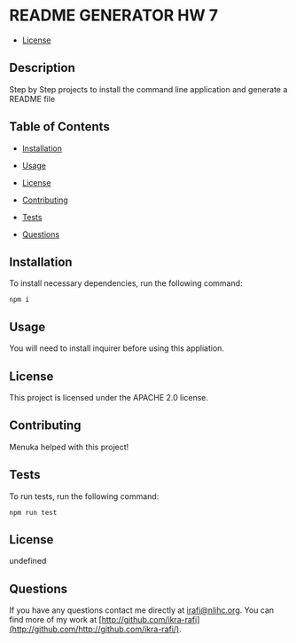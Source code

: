 # README GENERATOR HW 7

 * [License](#license)

## Description
Step by Step projects to install the command line application and generate a README file
## Table of Contents
* [Installation](#installation)
* [Usage](#usage)

* [License](#license)

* [Contributing](#contributing) 
* [Tests](#tests)
* [Questions](#questions) 
## Installation
To install necessary dependencies, run the following command:
```
npm i
```
## Usage
You will need to install inquirer before using this appliation.
## License
      
  This project is licensed under the APACHE 2.0 license.
## Contributing
Menuka helped with this project!
## Tests
To run tests, run the following command:
```
npm run test
```
## License
undefined
## Questions
If you have any questions contact me directly at irafi@nlihc.org. 
You can find more of my work at [http://github.com/ikra-rafi](http://github.com/http://github.com/ikra-rafi/).
